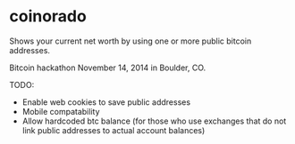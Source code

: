 coinorado
========
Shows your current net worth by using one or more public bitcoin addresses.

Bitcoin hackathon November 14, 2014 in Boulder, CO.

TODO:
* Enable web cookies to save public addresses
* Mobile compatability
* Allow hardcoded btc balance (for those who use exchanges that do not link public addresses to actual  account balances)
